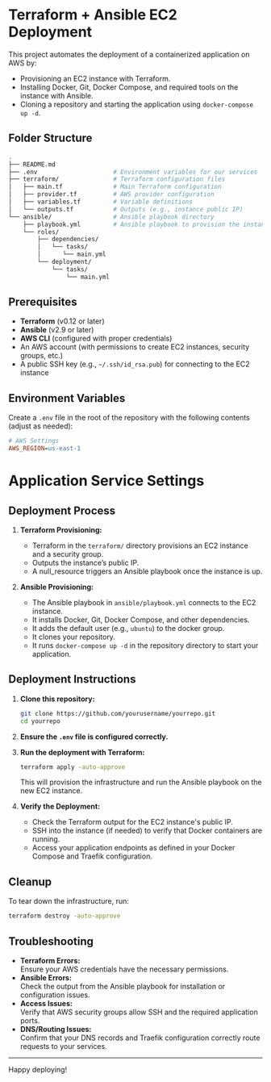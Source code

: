 # Terraform + Ansible EC2 Deployment

This project automates the deployment of a containerized application on AWS by:
- Provisioning an EC2 instance with Terraform.
- Installing Docker, Git, Docker Compose, and required tools on the instance with Ansible.
- Cloning a repository and starting the application using `docker-compose up -d`.

## Folder Structure

```bash
.
├── README.md
├── .env                     # Environment variables for our services
├── terraform/               # Terraform configuration files
│   ├── main.tf              # Main Terraform configuration
│   ├── provider.tf          # AWS provider configuration
│   ├── variables.tf         # Variable definitions
│   └── outputs.tf           # Outputs (e.g., instance public IP)
└── ansible/                 # Ansible playbook directory
    ├── playbook.yml         # Ansible playbook to provision the instance
    └── roles/
        ├── dependencies/
        │   └── tasks/ 
        │      └── main.yml
        └── deployment/
            └── tasks/
                └── main.yml 

```

## Prerequisites

- **Terraform** (v0.12 or later)
- **Ansible** (v2.9 or later)
- **AWS CLI** (configured with proper credentials)
- An AWS account (with permissions to create EC2 instances, security groups, etc.)
- A public SSH key (e.g., `~/.ssh/id_rsa.pub`) for connecting to the EC2 instance

## Environment Variables

Create a `.env` file in the root of the repository with the following contents (adjust as needed):

```ini
# AWS Settings
AWS_REGION=us-east-1
```

# Application Service Settings

## Deployment Process

1. **Terraform Provisioning:**
   - Terraform in the `terraform/` directory provisions an EC2 instance and a security group.
   - Outputs the instance’s public IP.
   - A null_resource triggers an Ansible playbook once the instance is up.

2. **Ansible Provisioning:**
   - The Ansible playbook in `ansible/playbook.yml` connects to the EC2 instance.
   - It installs Docker, Git, Docker Compose, and other dependencies.
   - It adds the default user (e.g., `ubuntu`) to the docker group.
   - It clones your repository.
   - It runs `docker-compose up -d` in the repository directory to start your application.

## Deployment Instructions

1. **Clone this repository:**

   ```bash
   git clone https://github.com/yourusername/yourrepo.git
   cd yourrepo
   ```

2. **Ensure the `.env` file is configured correctly.**

3. **Run the deployment with Terraform:**

   ```bash
   terraform apply -auto-approve
   ```

   This will provision the infrastructure and run the Ansible playbook on the new EC2 instance.

4. **Verify the Deployment:**
   - Check the Terraform output for the EC2 instance's public IP.
   - SSH into the instance (if needed) to verify that Docker containers are running.
   - Access your application endpoints as defined in your Docker Compose and Traefik configuration.

## Cleanup

To tear down the infrastructure, run:

```bash
terraform destroy -auto-approve
```

## Troubleshooting

- **Terraform Errors:**  
  Ensure your AWS credentials have the necessary permissions.
- **Ansible Errors:**  
  Check the output from the Ansible playbook for installation or configuration issues.
- **Access Issues:**  
  Verify that AWS security groups allow SSH and the required application ports.
- **DNS/Routing Issues:**  
  Confirm that your DNS records and Traefik configuration correctly route requests to your services.

---

Happy deploying!
```

